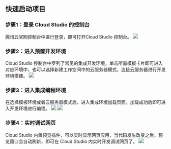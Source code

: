 ## 快速启动项目
### 步骤1：登录 Cloud Studio 的控制台
腾讯云官网控制台中进行登录，即可打开Cloud Studio 控制台。
![](https://qcloudimg.tencent-cloud.cn/raw/9f2b2f952abc410bd2d82519b03cc548.png)
 
### 步骤2：进入预置开发环境
Cloud Studio 控制台中罗列了常见的集成开发环境，单击所需模板卡片即可进入对应环境中，也可以选择新建工作空间中的云服务器模式，连接云服务器进行开发环境搭建。
![](https://qcloudimg.tencent-cloud.cn/raw/53cb8b5414b8e083e6633bd983e72e2d.png)
 
### 步骤3：进入集成编程环境
在选择模板环境或者云服务器模式后，进入集成环境加载页面，加载成功后即可进入开发环境进行编程。
 ![](https://qcloudimg.tencent-cloud.cn/raw/4093a65347363584a308e7ec82573982.png)
![](https://qcloudimg.tencent-cloud.cn/raw/fc9defa281fc2f02ac7befe0de4258a7.png)

### 步骤4：实时调试网页
Cloud Studio 内置预览插件，可以实时显示网页应用，当代码发生改变之后，预览窗口会自动刷新，即可在 Cloud Studio 内实时开发调试网页了。
![](https://qcloudimg.tencent-cloud.cn/raw/bd25196e11440da9db4ad0dbddfdcfbd.png)
